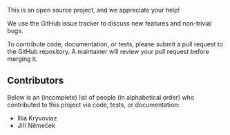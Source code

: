 This is an open source project, and we appreciate your help!

We use the GitHub issue tracker to discuss new features and non-trivial bugs.

To contribute code, documentation, or tests, please submit a pull request to
the GitHub repository. 
A maintainer will review your pull request before merging it.

## Contributors

Below is an (incomplete) list of people (in alphabetical order) who contributed to this project
via code, tests, or documentation:

* Illia Kryvoviaz
* Jiří Němeček 

